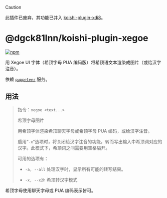> [!CAUTION]
> 此插件已废弃，其功能已并入 [koishi-plugin-xdi8](https://www.npmjs.com/package/koishi-plugin-xdi8)。

# @dgck81lnn/koishi-plugin-xegoe

[![npm](https://img.shields.io/npm/v/@dgck81lnn/koishi-plugin-xegoe?style=flat-square)](https://www.npmjs.com/package/@dgck81lnn/koishi-plugin-xegoe)

用 Xegoe UI 字体（希顶字母 PUA 编码版）将希顶语文本渲染成图片（或给汉字注音）。

依赖 [`puppeteer`](https://puppeteer.koishi.chat/) 服务。

## 用法

  > 指令：`xegoe <text...>`
  >
  > 希顶字母图片
  >
  > 用希顶字体渲染希顶聊天字母或希顶字母 PUA 编码，或给汉字注音。
  >
  > 启用“`-x`”选项时，将关闭给汉字注音的功能，转而写出输入中希顶词对应的汉字。此模式下，希顶词之间需要用空格隔开。
  >
  > 可用的选项有：
  >
  >   * `-a, --all` 处理汉字时，显示所有可能的转写结果。
  >
  >   * `-x, --x2h` 希顶转汉字模式

希顶字母使用聊天字母或 PUA 编码表示皆可。
